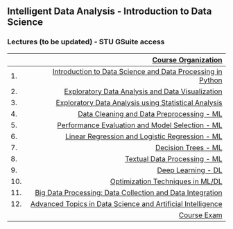 ## Intelligent Data Analysis - Introduction to Data Science 
### Lectures (to be updated) - STU GSuite access
|         | [Course Organization](https://docs.google.com/presentation/d/1p3G7p9kgixGxA9sIAX3mg7Txnpi6w_BGucU-IMgz0kM/edit?usp=share_link)                                     |
| :-------| ----------------------------------------------------------: |
| 1.      | [Introduction to Data Science and Data Processing in Python](https://docs.google.com/presentation/d/1RVMBCJ7rgnpTAfsNPzLU8NgNE7Uho3L22t3PzU6ZrDs/edit?usp=share_link) |
| 2.      | [Exploratory Data Analysis and Data Visualization](https://docs.google.com/presentation/d/1IXfvYk-91WEH99x6xczYrmxJBzVNk1csurDOiF3ggz4/edit?usp=share_link)        |
| 3.      | [Exploratory Data Analysis using Statistical Analysis](https://docs.google.com/presentation/d/1l8ZjFbW7hYWpqx6CoTYTm379H_lFtT-eHrPClVdXhR8/edit?usp=share_link)    |
| 4.      | [Data Cleaning and Data Preprocessing - ML](https://docs.google.com/presentation/d/15ZLn0B2z1KCNy3b5-HSxF6OEukZo4FQV8CWr0D9H_sw/edit?usp=share_link)               |
| 5.      | [Performance Evaluation and Model Selection - ML](https://docs.google.com/presentation/d/13BioH7h1X9bAYRja8hbqrS2x8eNL4Eiem4bSQnpUOdI/edit?usp=share_link)         |
| 6.      | [Linear Regression and Logistic Regression - ML](https://docs.google.com/presentation/d/19RVvQfDFJKNSRVemGoW5wOSH6v-4a2QA5mKNXGvkHhA/edit?usp=share_link) |
| 7.      | [Decision Trees - ML](https://docs.google.com/presentation/d/1OS9UG7fQu2wUfZYB1rWKZJi5xO8b9OF2NFybTvtQsxE/edit?usp=share_link)                            |
| 8.      | [Textual Data Processing - ML](https://docs.google.com/presentation/d/1u-_AfOQYRHsNopvL-CuFbJUc03iiDnA7AtoPkrk68eU/edit?usp=share_link)                      |
| 9.      | [Deep Learning - DL](https://docs.google.com/presentation/d/1kz57wxahu6Ewbz-1sUUcKavn7PT2-EiIGfmeNC6N2w8/edit?usp=share_link)  |
| 10.     | [Optimization Techniques in ML/DL](https://docs.google.com/presentation/d/1Fyr9zEQWX9kl-DtX4goyikInSJHH-npC71ej14u6gfY/edit?usp=share_link) |
| 11.     | [Big Data Processing: Data Collection and Data Integration](https://docs.google.com/presentation/d/1lJ7yjadzyxGKHn_gur9uGfNCz_34DusXigKRCnJssy4/edit?usp=share_link)                    |
| 12.     | [Advanced Topics in Data Science and Artificial Intelligence](https://docs.google.com/presentation/d/1Dpsw7W8TAs6EER6txpPEW1koAplyTtfR5HLSChrQk1A/edit?usp=share_link) |
|         | [Course Exam](https://docs.google.com/presentation/d/17Jh2W8POkes98hjfaCvdygrpN9wmVeKVshnuu9u0Jvk/edit?usp=share_link)                                             |
